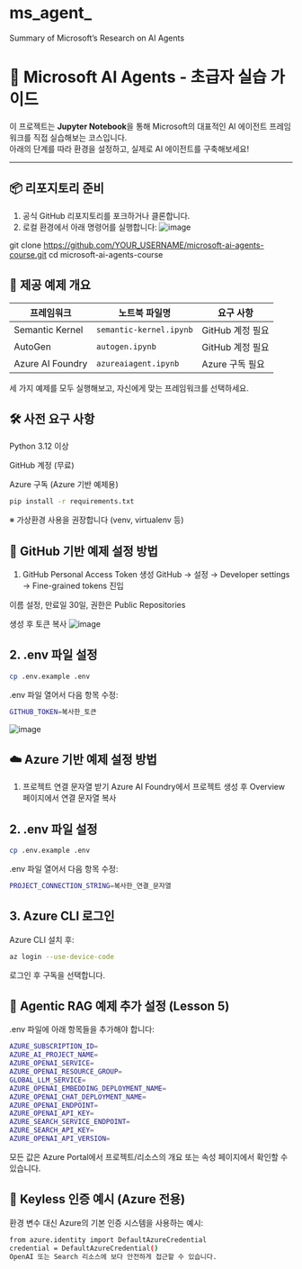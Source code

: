 # ms_agent_
Summary of Microsoft’s Research on AI Agents

# 🧠 Microsoft AI Agents - 초급자 실습 가이드

이 프로젝트는 **Jupyter Notebook**을 통해 Microsoft의 대표적인 AI 에이전트 프레임워크를 직접 실습해보는 코스입니다.  
아래의 단계를 따라 환경을 설정하고, 실제로 AI 에이전트를 구축해보세요!

---

## 📦 리포지토리 준비

1. 공식 GitHub 리포지토리를 포크하거나 클론합니다.
2. 로컬 환경에서 아래 명령어를 실행합니다:
![image](https://github.com/user-attachments/assets/d0ce0903-4cf3-4ff7-b678-a71e4c2f9807)


git clone https://github.com/YOUR_USERNAME/microsoft-ai-agents-course.git
cd microsoft-ai-agents-course
## 🚀 제공 예제 개요

| 프레임워크         | 노트북 파일명             | 요구 사항         |
|--------------------|---------------------------|--------------------|
| Semantic Kernel    | `semantic-kernel.ipynb`   | GitHub 계정 필요   |
| AutoGen            | `autogen.ipynb`           | GitHub 계정 필요   |
| Azure AI Foundry   | `azureaiagent.ipynb`      | Azure 구독 필요   |

세 가지 예제를 모두 실행해보고, 자신에게 맞는 프레임워크를 선택하세요.

## 🛠️ 사전 요구 사항
Python 3.12 이상

GitHub 계정 (무료)

Azure 구독 (Azure 기반 예제용)

```bash
pip install -r requirements.txt
```
※ 가상환경 사용을 권장합니다 (venv, virtualenv 등)

## 🔐 GitHub 기반 예제 설정 방법
1. GitHub Personal Access Token 생성
GitHub → 설정 → Developer settings → Fine-grained tokens 진입

이름 설정, 만료일 30일, 권한은 Public Repositories

생성 후 토큰 복사
![image](https://github.com/user-attachments/assets/737d1621-7360-4dea-a809-da825b5d61bc)

## 2. .env 파일 설정

```bash
cp .env.example .env
```
.env 파일 열어서 다음 항목 수정:
```bash
GITHUB_TOKEN=복사한_토큰
```
![image](https://github.com/user-attachments/assets/772545fa-43e1-48dd-bc6e-17ddc4aff53a)

## ☁️ Azure 기반 예제 설정 방법
1. 프로젝트 연결 문자열 받기
Azure AI Foundry에서 프로젝트 생성 후
Overview 페이지에서 연결 문자열 복사

## 2. .env 파일 설정

```bash
cp .env.example .env
```
.env 파일 열어서 다음 항목 수정:
```bash
PROJECT_CONNECTION_STRING=복사한_연결_문자열
```

## 3. Azure CLI 로그인
Azure CLI 설치 후:
```bash
az login --use-device-code
```

로그인 후 구독을 선택합니다.

## 🔧 Agentic RAG 예제 추가 설정 (Lesson 5)
.env 파일에 아래 항목들을 추가해야 합니다:

```bash
AZURE_SUBSCRIPTION_ID=
AZURE_AI_PROJECT_NAME=
AZURE_OPENAI_SERVICE=
AZURE_OPENAI_RESOURCE_GROUP=
GLOBAL_LLM_SERVICE=
AZURE_OPENAI_EMBEDDING_DEPLOYMENT_NAME=
AZURE_OPENAI_CHAT_DEPLOYMENT_NAME=
AZURE_OPENAI_ENDPOINT=
AZURE_OPENAI_API_KEY=
AZURE_SEARCH_SERVICE_ENDPOINT=
AZURE_SEARCH_API_KEY=
AZURE_OPENAI_API_VERSION=
```

모든 값은 Azure Portal에서 프로젝트/리소스의 개요 또는 속성 페이지에서 확인할 수 있습니다.

## 🧠 Keyless 인증 예시 (Azure 전용)

환경 변수 대신 Azure의 기본 인증 시스템을 사용하는 예시:

```bash
from azure.identity import DefaultAzureCredential
credential = DefaultAzureCredential()
OpenAI 또는 Search 리소스에 보다 안전하게 접근할 수 있습니다.
```
